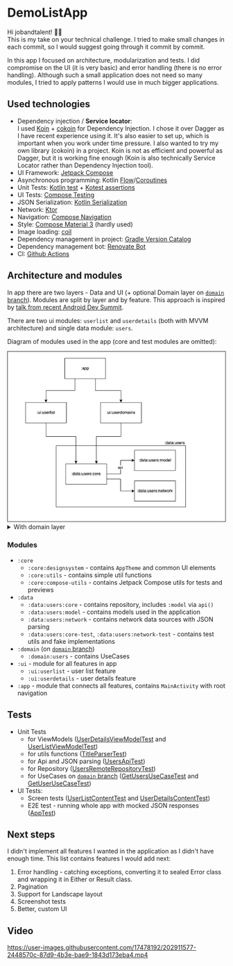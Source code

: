 # DemoListApp
Hi jobandtalent! 👋🏽  
This is my take on your technical challenge. I tried to make small changes in each commit, so I would suggest going through it commit by commit.

In this app I focused on architecture, modularization and tests. I did compromise on the UI (it is very basic) and error handling (there is no error handling). Although such a small application does not need so many modules, I tried to apply patterns I would use in much bigger applications.

## Used technologies
- Dependency injection / **Service locator**:  
I used [Koin](https://insert-koin.io/) + [cokoin](https://github.com/burnoo/cokoin) for Dependency Injection. I chose it over Dagger as I have recent experience using it. It's also easier to set up, which is important when you work under time pressure. I also wanted to try my own library (cokoin) in a project. Koin is not as efficient and powerful as Dagger, but it is working fine enough (Koin is also technically Service Locator rather than Dependency Injection tool).
- UI Framework: [Jetpack Compose](https://developer.android.com/jetpack/compose)
- Asynchronous programming: Kotlin [Flow](https://kotlinlang.org/docs/flow.html)/[Coroutines](https://kotlinlang.org/docs/coroutines-overview.html)
- Unit Tests: [Kotlin test](https://kotlinlang.org/api/latest/kotlin.test/) + [Kotest assertions](https://kotest.io/docs/assertions/assertions.html)
- UI Tests: [Compose Testing](https://developer.android.com/jetpack/compose/testing)
- JSON Serialization: [Kotlin Serialization](https://kotlinlang.org/docs/serialization.html)
- Network: [Ktor](https://ktor.io/docs/getting-started-ktor-client.html)
- Navigation: [Compose Navigation](https://developer.android.com/jetpack/compose/navigation)
- Style: [Compose Material 3](https://developer.android.com/jetpack/androidx/releases/compose-material3) (hardly used)
- Image loading: [coil](https://coil-kt.github.io/coil/)
- Dependency management in project: [Gradle Version Catalog](https://docs.gradle.org/current/userguide/platforms.html#sub:version-catalog)
- Dependency management bot: [Renovate Bot](https://www.whitesourcesoftware.com/free-developer-tools/renovate/)
- CI: [Github Actions](https://github.com/features/actions)

## Architecture and modules
In app there are two layers - Data and UI (+ optional Domain layer on [`domain` branch](https://github.com/burnoo/DemoListApp/tree/domain)). Modules are split by layer and by feature. This approach is inspired by [talk from recent Android Dev Summit](https://www.youtube.com/watch?v=16SwTvzDO0A).

There are two ui modules: `userlist` and `userdetails` (both with MVVM architecture) and single data module: `users`.

Diagram of modules used in the app (core and test modules are omitted):

<img src="docs/arch1.png" />

<details>
  <summary>With domain layer</summary>
  
  
  <img src="docs/arch2.png" />

  
</details>

### Modules
- `:core`
  - `:core:designsystem` - contains `AppTheme` and common UI elements
  - `:core:utils` - contains simple util functions
  - `:core:compose-utils` - contains Jetpack Compose utils for tests and previews
- `:data`
  - `:data:users:core` - contains repository, includes `:model` via `api()`
  - `:data:users:model` - contains models used in the application
  - `:data:users:network` - contains network data sources with JSON parsing
  - `:data:users:core-test`, `:data:users:network-test` - contains test utils and fake implementations
- `:domain` (on [`domain` branch](https://github.com/burnoo/DemoListApp/tree/domain))
  - `:domain:users` - contains UseCases
- `:ui` - module for all features in app
  - `:ui:userlist` - user list feature
  - `:ui:userdetails` - user details feature
- `:app` - module that connects all features, contains `MainActivity` with root navigation

## Tests
- Unit Tests
  - for ViewModels ([UserDetailsViewModelTest](https://github.com/burnoo/DemoListApp/blob/main/ui/userdetails/src/test/kotlin/dev/burnoo/demo/listapp/ui/userdetails/UserDetailsViewModelTest.kt) and [UserListViewModelTest](https://github.com/burnoo/DemoListApp/blob/main/ui/userlist/src/test/kotlin/dev/burnoo/demo/listapp/userlist/UserListViewModelTest.kt))
  - for utils functions ([TitleParserTest](https://github.com/burnoo/DemoListApp/blob/main/core/utils/src/test/kotlin/dev/burnoo/demo/listapp/core/utils/TitleParserTest.kt))
  - for Api and JSON parsing ([UsersApiTest](https://github.com/burnoo/DemoListApp/blob/main/data/users/network/src/test/kotlin/dev/burnoo/demo/listapp/data/users/network/api/UsersApiTest.kt))
  - for Repository ([UsersRemoteRepositoryTest](https://github.com/burnoo/DemoListApp/blob/main/data/users/core/src/test/kotlin/dev/burnoo/demo/listapp/data/users/core/UsersRemoteRepositoryTest.kt))
  - for UseCases on [`domain` branch](https://github.com/burnoo/DemoListApp/tree/domain) ([GetUsersUseCaseTest](https://github.com/burnoo/DemoListApp/blob/domain/domain/users/src/test/kotlin/dev/burnoo/demo/listapp/domain/users/GetUsersUseCaseTest.kt) and [GetUserUseCaseTest](https://github.com/burnoo/DemoListApp/blob/domain/domain/users/src/test/kotlin/dev/burnoo/demo/listapp/domain/users/GetUserUseCaseTest.kt))
- UI Tests:
  - Screen tests ([UserListContentTest](https://github.com/burnoo/DemoListApp/blob/main/ui/userlist/src/androidTest/kotlin/dev/burnoo/demo/listapp/ui/userdetails/composables/UserListContentTest.kt) and [UserDetailsContentTest](https://github.com/burnoo/DemoListApp/blob/main/ui/userdetails/src/androidTest/kotlin/dev/burnoo/demo/listapp/ui/userdetails/composables/UserDetailsContentTest.kt))
  - E2E test - running whole app with mocked JSON responses ([AppTest](https://github.com/burnoo/DemoListApp/blob/main/app/src/androidTest/kotlin/dev/burnoo/demo/listapp/AppTest.kt))

## Next steps
I didn't implement all features I wanted in the application as I didn't have enough time. This list contains features I would add next:
1. Error handling - catching exceptions, converting it to sealed Error class and wrapping it in Either or Result class.
2. Pagination
3. Support for Landscape layout
4. Screenshot tests
5. Better, custom UI

## Video
https://user-images.githubusercontent.com/17478192/202911577-2448570c-87d9-4b3e-bae9-1843d173eba4.mp4